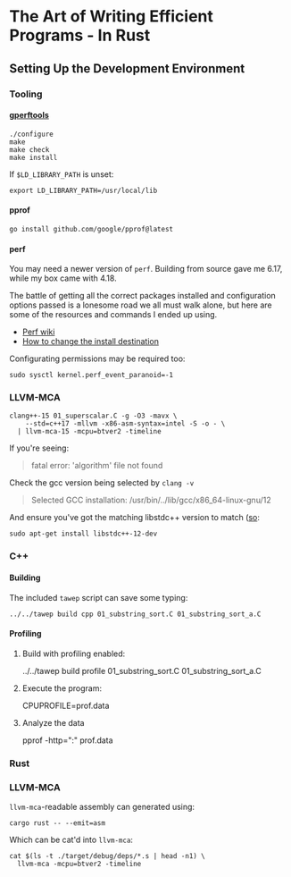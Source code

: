 The Art of Writing Efficient Programs - In Rust
========================================

Setting Up the Development Environment
----------------------------------------
### Tooling
#### [gperftools](https://github.com/gperftools/gperftools/releases)

    ./configure
    make
    make check
    make install


If `$LD_LIBRARY_PATH` is unset:

    export LD_LIBRARY_PATH=/usr/local/lib

#### pprof

    go install github.com/google/pprof@latest

#### perf
You may need a newer version of `perf`. Building from source gave me 6.17, while my box came with 4.18.

The battle of getting all the correct packages installed and configuration options passed is a lonesome road we all must walk alone,
but here are some of the resources and commands I ended up using.

* [Perf wiki](https://perf.wiki.kernel.org/index.php/Perf_tools_support_for_Intel%C2%AE_Processor_Trace#Downloading_and_building_the_latest_perf_tools)
* [How to change the install destination](https://stackoverflow.com/a/72922164)

Configurating permissions may be required too:

    sudo sysctl kernel.perf_event_paranoid=-1

### LLVM-MCA

    clang++-15 01_superscalar.C -g -O3 -mavx \
        --std=c++17 -mllvm -x86-asm-syntax=intel -S -o - \
      | llvm-mca-15 -mcpu=btver2 -timeline

If you're seeing:
> fatal error: 'algorithm' file not found

Check the gcc version being selected by `clang -v`
> Selected GCC installation: /usr/bin/../lib/gcc/x86_64-linux-gnu/12

And ensure you've got the matching libstdc++ version to match
([so](https://stackoverflow.com/a/75546125):

    sudo apt-get install libstdc++-12-dev


### C++
#### Building

The included `tawep` script can save some typing:

    ../../tawep build cpp 01_substring_sort.C 01_substring_sort_a.C


#### Profiling
1. Build with profiling enabled:

    ../../tawep build profile 01_substring_sort.C 01_substring_sort_a.C
5. Execute the program:

    CPUPROFILE=prof.data <program>
6. Analyze the data

    pprof -http=":" <program> prof.data

### Rust

### LLVM-MCA

`llvm-mca`-readable assembly can generated using:

    cargo rust -- --emit=asm

Which can be cat'd into `llvm-mca`:

    cat $(ls -t ./target/debug/deps/*.s | head -n1) \
      llvm-mca -mcpu=btver2 -timeline
